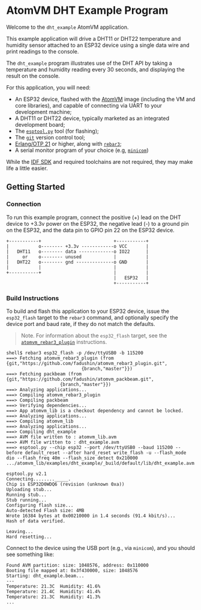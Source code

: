 # AtomVM DHT Example Program

Welcome to the `dht_example` AtomVM application.

This example application will drive a DHT11 or DHT22 temperature and humidity sensor attached to an ESP32 device using a single data wire and print readings to the console.

The `dht_example` program illustrates use of the DHT API by taking a temperature and humidity reading every 30 seconds, and displaying the result on the console.

For this application, you will need:

* An ESP32 device, flashed with the [AtomVM](https://github.com/bettio/AtomVM) image (including the VM and core libraries), and capable of connecting via UART to your development machine;
* A DHT11 or DHT22 device, typically marketed as an integrated development board;
* The [`esptool.py`](https://github.com/espressif/esptool) tool (for flashing);
* The [`git`](https://git-scm.com) version control tool;
* [Erlang/OTP 21](https://www.erlang.org) or higher, along with [`rebar3`](https://www.rebar3.org);
* A serial monitor program of your choice (e.g, [`minicom`](https://en.wikipedia.org/wiki/Minicom))

While the [IDF SDK](https://docs.espressif.com/projects/esp-idf/en/latest/esp32/) and required toolchains are not required, they may make life a little easier.

## Getting Started

### Connection

To run this example program, connect the positive (+) lead on the DHT device to +3.3v power on the ESP32, the negative lead (-) to a ground pin on the ESP32, and the data pin to GPIO pin 22 on the ESP32 device.

    +-----------+                           +-----------+
    |           o-------- +3.3v ------------o VCC       |
    |   DHT11   o-------- data -------------o IO22      |
    |     or    o-------- unused            |           |
    |   DHT22   o-------- gnd --------------o GND       |
    |           |                           |           |
    +-----------+                           |           |
                                            |   ESP32   |
                                            +-----------+

### Build Instructions

To build and flash this application to your ESP32 device, issue the `esp32_flash` target to the `rebar3` command, and optionally specify the device port and baud rate, if they do not match the defaults.

> Note.  For information about the `esp32_flash` target, see the [`atomvm_rebar3_plugin`](https://github.com/fadushin/atomvm_rebar3_plugin) instructions.

    shell$ rebar3 esp32_flash -p /dev/ttyUSB0 -b 115200
    ===> Fetching atomvm_rebar3_plugin (from {git,"https://github.com/fadushin/atomvm_rebar3_plugin.git",
                                {branch,"master"}})
    ===> Fetching packbeam (from {git,"https://github.com/fadushin/atomvm_packbeam.git",
                        {branch,"master"}})
    ===> Analyzing applications...
    ===> Compiling atomvm_rebar3_plugin
    ===> Compiling packbeam
    ===> Verifying dependencies...
    ===> App atomvm_lib is a checkout dependency and cannot be locked.
    ===> Analyzing applications...
    ===> Compiling atomvm_lib
    ===> Analyzing applications...
    ===> Compiling dht_example
    ===> AVM file written to : atomvm_lib.avm
    ===> AVM file written to : dht_example.avm
    ===> esptool.py --chip esp32 --port /dev/ttyUSB0 --baud 115200 --before default_reset --after hard_reset write_flash -u --flash_mode dio --flash_freq 40m --flash_size detect 0x210000 .../atomvm_lib/examples/dht_example/_build/default/lib/dht_example.avm

    esptool.py v2.1
    Connecting........_____.
    Chip is ESP32D0WDQ6 (revision (unknown 0xa))
    Uploading stub...
    Running stub...
    Stub running...
    Configuring flash size...
    Auto-detected Flash size: 4MB
    Wrote 16384 bytes at 0x00210000 in 1.4 seconds (91.4 kbit/s)...
    Hash of data verified.

    Leaving...
    Hard resetting...

Connect to the device using the USB port (e.g., via `minicom`), and you should see something like:

    Found AVM partition: size: 1048576, address: 0x110000
    Booting file mapped at: 0x3f430000, size: 1048576
    Starting: dht_example.beam...
    ---
    Temperature: 21.3C  Humidity: 41.6%
    Temperature: 21.4C  Humidity: 41.4%
    Temperature: 21.3C  Humidity: 41.3%
    ...
